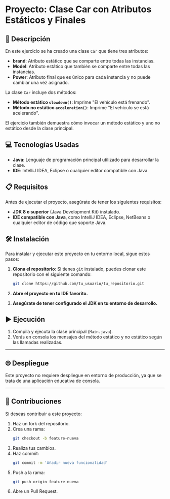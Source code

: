 # Proyecto: Clase Car con Atributos Estáticos y Finales

## 📄 Descripción

En este ejercicio se ha creado una clase `Car` que tiene tres atributos:
- **brand**: Atributo estático que se comparte entre todas las instancias.
- **Model**: Atributo estático que también se comparte entre todas las instancias.
- **Power**: Atributo final que es único para cada instancia y no puede cambiar una vez asignado.

La clase `Car` incluye dos métodos:
- **Método estático `slowdown()`**: Imprime "El vehículo está frenando".
- **Método no estático `acceleration()`**: Imprime "El vehículo se está acelerando".

El ejercicio también demuestra cómo invocar un método estático y uno no estático desde la clase principal.

## 💻 Tecnologías Usadas

- **Java**: Lenguaje de programación principal utilizado para desarrollar la clase.
- **IDE**: IntelliJ IDEA, Eclipse o cualquier editor compatible con Java.

## 📋 Requisitos

Antes de ejecutar el proyecto, asegúrate de tener los siguientes requisitos:

- **JDK 8 o superior** (Java Development Kit) instalado.
- **IDE compatible con Java**, como IntelliJ IDEA, Eclipse, NetBeans o cualquier editor de código que soporte Java.

## 🛠️ Instalación

Para instalar y ejecutar este proyecto en tu entorno local, sigue estos pasos:

1. **Clona el repositorio**:
   Si tienes `git` instalado, puedes clonar este repositorio con el siguiente comando:
   ```bash
   git clone https://github.com/tu_usuario/tu_repositorio.git

2. **Abre el proyecto en tu IDE favorito.**

3. **Asegúrate de tener configurado el JDK en tu entorno de desarrollo.**

## ▶️ Ejecución

1. Compila y ejecuta la clase principal (`Main.java`).
2. Verás en consola los mensajes del método estático y no estático según las llamadas realizadas.

---

## 🌐 Despliegue

Este proyecto no requiere despliegue en entorno de producción, ya que se trata de una aplicación educativa de consola.

---

## 🤝 Contribuciones

Si deseas contribuir a este proyecto:

1. Haz un fork del repositorio.
2. Crea una rama:
   ```bash
   git checkout -b feature-nueva
3. Realiza tus cambios.
4. Haz commit:
    ```bash
    git commit -m 'Añadir nueva funcionalidad'
5. Push a la rama:
     ```bash
   git push origin feature-nueva
6. Abre un Pull Request.
